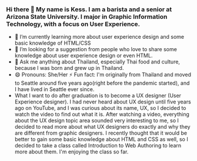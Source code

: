 ### Hi there 👋 My name is Kess. I am a barista and a senior at Arizona State University. I major in Graphic Information Technology, with a focus on User Experience.
- 🌱 I’m currently learning more about user experience design and some basic knowledge of HTML/CSS
- 🤔 I’m looking for a suggestion from people who love to share some knowledge about user experience design or even HTML.
- 💬 Ask me anything about Thailand, especially Thai food and culture, because I was born and grew up in Thailand. 
- 😄 Pronouns: She/Her
⚡ Fun fact: I'm originally from Thailand and moved to Seattle around five years ago(right before the pandemic started), and I have lived in Seattle ever since.
- What I want to do after graduation is to become a UX designer (User Experience designer). I had never heard about UX design until five years ago on YouTube, and I was curious about its name, UX, so I decided to watch the video to find out what it is.
  After watching a video, everything about the UX design topic area sounded very interesting to me, so I decided to read more about what UX designers do exactly and why they are different from graphic designers. 
I recently thought that it would be better to gain some basic knowledge about HTML and CSS as well, so I decided to take a class called Introduction to Web Authoring to learn more about them. I'm enjoying the class so far.
